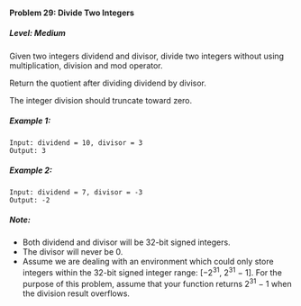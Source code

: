 #### Problem 29: Divide Two Integers
##### Level: Medium

Given two integers dividend and divisor, divide two integers without using multiplication, division and mod operator.

Return the quotient after dividing dividend by divisor.

The integer division should truncate toward zero.

##### Example 1:
```
Input: dividend = 10, divisor = 3
Output: 3
```
##### Example 2:
```
Input: dividend = 7, divisor = -3
Output: -2
```
##### Note:

* Both dividend and divisor will be 32-bit signed integers.
* The divisor will never be 0.
* Assume we are dealing with an environment which could only store integers within the 32-bit signed integer range: [−2<sup>31</sup>,  2<sup>31</sup> − 1]. For the purpose of this problem, assume that your function returns 2<sup>31</sup> − 1 when the division result overflows.